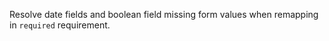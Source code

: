 Resolve date fields and boolean field missing form values when remapping in `required` requirement.
